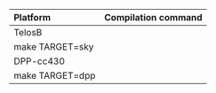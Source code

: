 |Platform| Compilation command |
|:---|:---|
|TelosB 
  | make TARGET=sky |
|DPP-cc430 
  | make TARGET=dpp |